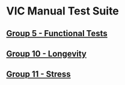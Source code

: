 VIC Manual Test Suite
=======


[Group 5 - Functional Tests](Group5-Functional-Tests/TestCases.md)
-
[Group 10 - Longevity](Group10-Longevity/TestCases.md)
-
[Group 11 - Stress](Group11-Stress/TestCases.md)
-